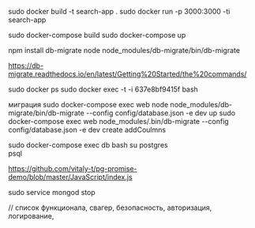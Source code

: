 sudo docker build -t search-app .
sudo docker run -p 3000:3000 -ti search-app


sudo docker-compose build
sudo docker-compose up

npm install db-migrate
node node_modules/db-migrate/bin/db-migrate

https://db-migrate.readthedocs.io/en/latest/Getting%20Started/the%20commands/

sudo docker ps
sudo docker exec -t -i 637e8bf9415f bash

миграция
sudo docker-compose exec web node node_modules/db-migrate/bin/db-migrate --config config/database.json -e dev up
sudo docker-compose exec web node_modules/.bin/db-migrate --config config/database.json -e dev create addCoulmns

sudo docker-compose exec db bash
su postgres     
psql


https://github.com/vitaly-t/pg-promise-demo/blob/master/JavaScript/index.js

sudo service mongod stop


// список функционала, свагер, безопасность, авторизация, логирование,